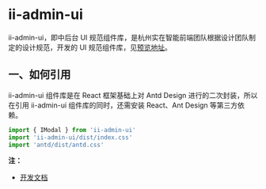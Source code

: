 # ii-admin-ui

ii-admin-ui，即中后台 UI 规范组件库，是杭州实在智能前端团队根据设计团队制定的设计规范，开发的 UI 规范组件库，见[预览地址](https://lagrangelabs.github.io/ii-admin-ui/)。

## 一、如何引用

ii-admin-ui 组件库是在 React 框架基础上对 Antd Design 进行的二次封装，所以在引用 ii-admin-ui 组件库的同时，还需安装 React、Ant Design 等第三方依赖。

```JavaScript
import { IModal } from 'ii-admin-ui'
import 'ii-admin-ui/dist/index.css'
import 'antd/dist/antd.css'
```

**注：**

- [开发文档](https://github.com/LagrangeLabs/ii-admin-ui/blob/master/docs/develop.md)
